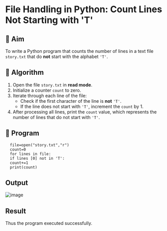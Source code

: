 # File Handling in Python: Count Lines Not Starting with 'T'

## 🎯 Aim
To write a Python program that counts the number of lines in a text file `story.txt` that do **not** start with the alphabet `'T'`.

## 🧠 Algorithm
1. Open the file `story.txt` in **read mode**.
2. Initialize a counter `count` to zero.
3. Iterate through each line of the file:
   - Check if the first character of the line is **not** `'T'`.
   - If the line does not start with `'T'`, increment the `count` by 1.
4. After processing all lines, print the `count` value, which represents the number of lines that do not start with `'T'`.

## 🧾 Program

      file=open("story.txt","r") 
      count=0 
      for lines in file: 
      if lines [0] not in 'T': 
      count+=1 
      print(count)
## Output
![image](https://github.com/user-attachments/assets/7990b0a4-6b9b-42e1-b176-29f1b94181f9)


## Result

Thus the program executed successfully.
